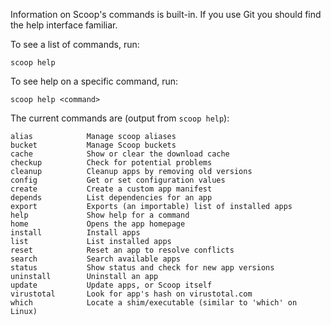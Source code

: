 Information on Scoop's commands is built-in. If you use Git you should find the help interface familiar.

To see a list of commands, run:

    scoop help

To see help on a specific command, run:

    scoop help <command>

The current commands are (output from `scoop help`):

```
alias            Manage scoop aliases
bucket           Manage Scoop buckets
cache            Show or clear the download cache
checkup          Check for potential problems
cleanup          Cleanup apps by removing old versions
config           Get or set configuration values
create           Create a custom app manifest
depends          List dependencies for an app
export           Exports (an importable) list of installed apps
help             Show help for a command
home             Opens the app homepage
install          Install apps
list             List installed apps
reset            Reset an app to resolve conflicts
search           Search available apps
status           Show status and check for new app versions
uninstall        Uninstall an app
update           Update apps, or Scoop itself
virustotal       Look for app's hash on virustotal.com
which            Locate a shim/executable (similar to 'which' on Linux)
```